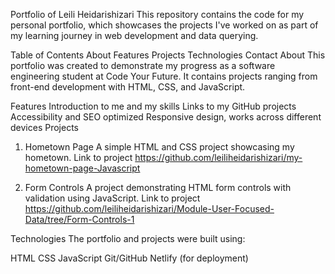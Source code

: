 Portfolio of Leili Heidarishizari
This repository contains the code for my personal portfolio, which showcases the projects I've worked on as part of my learning journey in web development and data querying.

Table of Contents
About
Features
Projects
Technologies
Contact
About
This portfolio was created to demonstrate my progress as a software engineering student at Code Your Future. It contains projects ranging from front-end development with HTML, CSS, and JavaScript.

Features
Introduction to me and my skills
Links to my GitHub projects
Accessibility and SEO optimized
Responsive design, works across different devices
Projects
1. Hometown Page
A simple HTML and CSS project showcasing my hometown.
Link to project
https://github.com/leiliheidarishizari/my-hometown-page-Javascript

2. Form Controls
A project demonstrating HTML form controls with validation using JavaScript.
Link to project
https://github.com/leiliheidarishizari/Module-User-Focused-Data/tree/Form-Controls-1

Technologies
The portfolio and projects were built using:

HTML
CSS
JavaScript
Git/GitHub
Netlify (for deployment)
